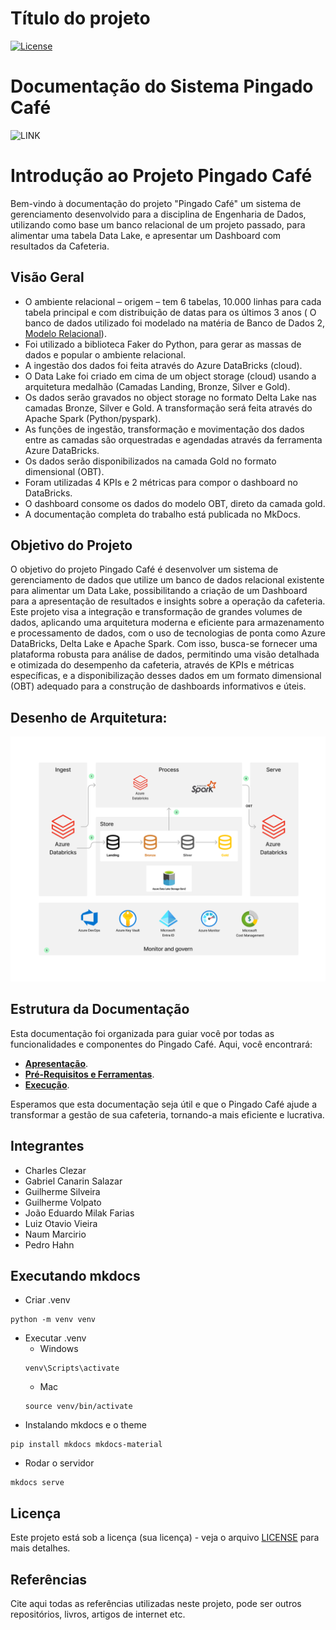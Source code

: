 # Título do projeto

[![License](https://img.shields.io/badge/License-MIT-blue.svg)](LICENSE)

# Documentação do Sistema Pingado Café

![LINK](https://guilhermevolpato.github.io/Engenharia-de-dados/)

# Introdução ao Projeto Pingado Café

Bem-vindo à documentação do projeto "Pingado Café" um sistema de gerenciamento desenvolvido para a disciplina de Engenharia de Dados, utilizando como base um banco relacional de um projeto passado, para alimentar uma tabela Data Lake, e apresentar um Dashboard com resultados da Cafeteria.

## Visão Geral

- O ambiente relacional – origem – tem 6 tabelas, 10.000 linhas para cada tabela principal e com distribuição de datas para os últimos 3 anos ( O banco de dados utilizado foi modelado na matéria de Banco de Dados 2, [Modelo Relacional](https://dbdiagram.io/d/6499ee8e02bd1c4a5e18a355)).
- Foi utilizado a biblioteca Faker do Python, para gerar as massas de dados e popular o ambiente relacional.
- A ingestão dos dados foi feita através do Azure DataBricks (cloud).
- O Data Lake foi criado em cima de um object storage (cloud) usando a arquitetura medalhão (Camadas Landing, Bronze, Silver e Gold).
- Os dados serão gravados no object storage no formato Delta Lake nas camadas Bronze, Silver e Gold.
  A transformação será feita através do Apache Spark (Python/pyspark).
- As funções de ingestão, transformação e movimentação dos dados entre as camadas são
  orquestradas e agendadas através da ferramenta Azure DataBricks.
- Os dados serão disponibilizados na camada Gold no formato dimensional (OBT).
- Foram utilizadas 4 KPIs e 2 métricas para compor o dashboard no DataBricks.
- O dashboard consome os dados do modelo OBT, direto da camada gold.
- A documentação completa do trabalho está publicada no MkDocs.

## Objetivo do Projeto

O objetivo do projeto Pingado Café é desenvolver um sistema de gerenciamento de dados que utilize um banco de dados relacional existente para alimentar um Data Lake, possibilitando a criação de um Dashboard para a apresentação de resultados e insights sobre a operação da cafeteria. Este projeto visa a integração e transformação de grandes volumes de dados, aplicando uma arquitetura moderna e eficiente para armazenamento e processamento de dados, com o uso de tecnologias de ponta como Azure DataBricks, Delta Lake e Apache Spark. Com isso, busca-se fornecer uma plataforma robusta para análise de dados, permitindo uma visão detalhada e otimizada do desempenho da cafeteria, através de KPIs e métricas específicas, e a disponibilização desses dados em um formato dimensional (OBT) adequado para a construção de dashboards informativos e úteis.

## Desenho de Arquitetura:

![image](./mkdocs/docs/images/DIAGRAMA%20ETL.png)

## Estrutura da Documentação

Esta documentação foi organizada para guiar você por todas as funcionalidades e componentes do Pingado Café. Aqui, você encontrará:

- **[Apresentação](./index.md)**.
- **[Pré-Requisitos e Ferramentas](./prerequisitos.md)**.
- **[Execução](./comoExecutar.md)**.

Esperamos que esta documentação seja útil e que o Pingado Café ajude a transformar a gestão de sua cafeteria, tornando-a mais eficiente e lucrativa.

## Integrantes

- Charles Clezar
- Gabriel Canarin Salazar
- Guilherme Silveira
- Guilherme Volpato
- João Eduardo Milak Farias
- Luiz Otavio Vieira
- Naum Marcirio
- Pedro Hahn

 ## Executando mkdocs
 - Criar .venv
```
python -m venv venv
```
 - Executar .venv
   - Windows
    ```
    venv\Scripts\activate
    ```
    - Mac
    ```
    source venv/bin/activate
    ```
 - Instalando mkdocs e o theme
  ```
  pip install mkdocs mkdocs-material
  ```
- Rodar o servidor
```
mkdocs serve
```
 
## Licença

Este projeto está sob a licença (sua licença) - veja o arquivo [LICENSE](https://github.com/GuilhermeVolpato/Engenharia-de-dados/blob/main/License/license.md) para mais detalhes.

## Referências

Cite aqui todas as referências utilizadas neste projeto, pode ser outros repositórios, livros, artigos de internet etc.



